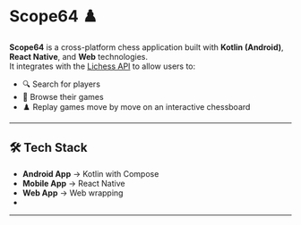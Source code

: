# Scope64 ♟️

**Scope64** is a cross-platform chess application built with **Kotlin (Android)**, **React Native**, and **Web** technologies.  
It integrates with the [Lichess API](https://lichess.org/api) to allow users to:

- 🔍 Search for players  
- 📜 Browse their games  
- ♟️ Replay games move by move on an interactive chessboard  

---

## 🛠️ Tech Stack
- **Android App** → Kotlin with Compose  
- **Mobile App** → React Native  
- **Web App** → Web wrapping
- 
---
